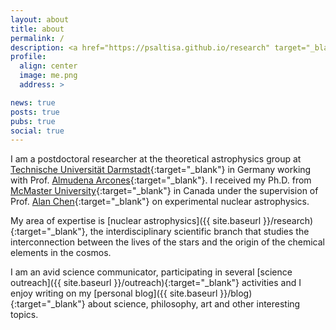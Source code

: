 ```yaml
---
layout: about
title: about
permalink: /
description: <a href="https://psaltisa.github.io/research" target="_blank">Nuclear astrophysicist</a> and <a href="https://psaltisa.github.io/outreach" target="_blank">science communicator</a>
profile:
  align: center
  image: me.png
  address: >

news: true
posts: true
pubs: true
social: true
---
```


I am a postdoctoral researcher at the theoretical astrophysics group at
[Technische Universität Darmstadt](https://theorie.ikp.physik.tu-darmstadt.de/astro/home.php){:target="\_blank"} in Germany working with Prof. [Almudena Arcones](https://theorie.ikp.physik.tu-darmstadt.de/astro/people/people_arcones.php){:target="\_blank"}. I received my Ph.D. from [McMaster University](http://www.physics.mcmaster.ca/){:target="\_blank"} in Canada under the supervision of Prof. [Alan Chen](http://www.physics.mcmaster.ca/~chenal/nuc_astro_struc/personal/){:target="\_blank"} on experimental nuclear astrophysics.

My area of expertise is [nuclear astrophysics]({{ site.baseurl }}/research){:target="\_blank"}, the interdisciplinary scientific branch that studies the interconnection between the lives of the stars and the origin of the chemical elements in the cosmos.

 I am an avid science communicator, participating in several [science outreach]({{ site.baseurl }}/outreach){:target="\_blank"} activities and I enjoy writing on my [personal blog]({{ site.baseurl }}/blog){:target="\_blank"} about science, philosophy, art and other interesting topics.

